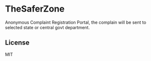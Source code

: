 # TheSaferZone
Anonymous Complaint Registration Portal, the complain will be sent to selected state or central govt department.

## License

MIT
